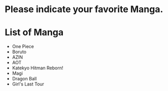 # Please indicate your favorite Manga.
# List of Manga
- One Piece
- Boruto
- AZIN
- AOT
- Katekyo Hitman Reborn!
- Magi
- Dragon Ball
- Girl's Last Tour